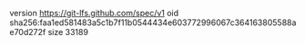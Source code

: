 version https://git-lfs.github.com/spec/v1
oid sha256:faa1ed581483a5c1b7f11b0544434e603772996067c364163805588ae70d272f
size 33189
